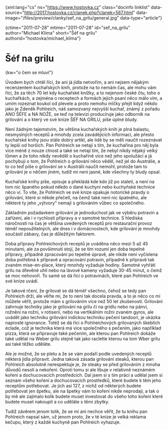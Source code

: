 
{xml:lang="cs" ns="https://www.hostovka.cz" class="docinfo linklist" data-source="http://2017.hostovka.cz/clanek.php?clanek=567.html" data-image="/files/preview/clanky/sef\_na\_grilu/general.jpg" data-type="article"}

{ctime="2011-07-28" mtime="2011-07-28" id="sef\_na\_grilu" author="Michael Klíma" short="Šéf na grilu" authorid="hostovka/michael_klima"}

# Šéf na grilu

<!-- generated attribute kw by user_udpatekw.sh on 2020-02-28, do not edit -->

{kw="o čem se mluví"}

Úvodem bych chtěl říci, že ani já jídla netvořím, a ani nejsem nějakým recenzentem kuchařských knih, protože na to nemám čas, ale mohu vám říci, že za těch 70 let kdy kuchařské knížky, a to nejenom české čtu, toho o kuchařkách, a zejména o receptech a formách jejich psaní něco málo vím, a umím rozeznat koukol od plevele a proto nemohu mlčky přejít když někdo jako je Zdeněk Pohlreich, náš samozvaný nejvyšší kuchař, známý z pořadu ANO ŠÉFE a NA NOŽE, se teď na televizi producíruje jako odborník na grilování a o který ve své knize ŠÉF NA GRILU, píše úplné bludy.

Není žádným tajemstvím, že většina kuchařských knih je plná balastu, nesmyslných receptů a mnohdy zcela zavádějících informací, ale přesto kuchařské knihy jsou stále dobrý artikl, ale lidé by se měli naučit rozeznávat ty lepší od horších. Pan Pohlreich se netají s tím, že kuchařina pro něj byla vice méně z nouze ctnost a také se netají tím, že nebyl nikdy nějaký velký lůmen a že toho nikdy nevěděl o kuchařině více než jeho spolužáci a já pochybuji o tom, že Pohlreich o grilování něco věděl, než jel do Austrálie, a to co teď píše o grilování se v Austrálii naučit nemohl, protože tam to grilování je o něčem jiném, tudíž mi není jasné, kde všechny ty bludy opsal.

Kuchařské knihy píše, opisuje a překládá kde kdo již po staletí, a není na tom nic španého pokud někdo o dané kuchyni nebo kuchyňské technice něco ví. To víte, že Pohlreich ve své knize opakuje notorické pravdy o grilování, které si někde přečetl, na čemž také není nic špatného, ale některé ty jeho „výtvory“ nemají s grilováním vůbec co společného.

Základním požadavkem grilování je jednoduchost jak ve výběru potravin a zařízení, ale i v rychlosti přípravy a v samotné technice. S hlediska náročnosti na čas je většina uvedených receptů pro restaurační provoz téměř nepoužitelných, ale dnes i v domácnostech, kde grilování je mnohdy součástí zábavy, čas je důležitým faktorem.

Doba přípravy Pohlreichových receptů je uváděna něco mezi 5 až 45 minutami, ale za povšimnutí stojí, že se tím rozumí jen doba tepelné přípravy, případně zpracování po tepelné úpravě, ale nikde není vyčíslena doba potřebná k přípravě a opracování potravin, případně k přípravě tak zvaném mise-en-place, který mnohdy vyžaduje hodiny. Samotné vyhřátí grilu na dřevěné uhlí nebo na lávové kameny vyžaduje 30-45 minut, o čemž se moc nehovoří. To samé se dá říci o potravinách, které pan Pohlreich ve své knize uvádí.

Je takové rčení, že grilovat se dá téměř všechno, čehož se tedy pan Pohlreich drží, ale věřte mi, že to není tak docela pravda, a to je něco co mi můžete věřit, protože mám s grilováním více než 50 let zkušeností. Grilování zahrnuje techniky jako je grilování na grilu či na gridlu nebo na pánvi, rožnění na rožni, v rotiserií, nebo na vertikálním rožni zvaném gyros, ale uvádět jako techniku grilování indickou techniku pečení tandoori, je ukázka naprosté ignorance. Totéž se dá říci o Pohlreichových grilovaných škeblích éclade, což je technika která má vice společného s pečením, jako například pizza, která se připravuje také pečením, ale kterou pan Pohlreich dokáže také udělat na Weber grilu stejně tak jako raclette kterou na tom Wber grilu asi také těžko uděláte.

Ale je možné, že se pletu a že se vám podaří podle uvedených receptů některá jídla připravit. Jedna taková zásada grilování steaků, kterou pan Pohlreich absolutně nerespektuje je, že steaky se před grilováním z mnoha důvodů nesolí a nekoření. Oproti tomu si ale libuje v relativně neznámém koření a dochucovacích prostředcích. Dal jsem si s tím práci a udělal jsem si seznam všeho koření a dochucovacích prostředků, které budete k těm jeho receptům potřebovat. Je jich asi 127, z nichž od některých budete potřebovat jen špetku, ale na špetky vám to koření nikde neprodají, a tak o by mě ale zajímalo kolik budete muset investovat do všeho toho koření které budete muset nakoupit a co uděláte s těmi zbytky.

Tudíž závěrem jenom tolik, že se mi ani nechce věřit, že tu knihu pan Pohlreich napsal sám, už jenom proto, že v té knize je velká reklama kečupu, který z každé kuchyně pan Pohlreich vyhazuje.

